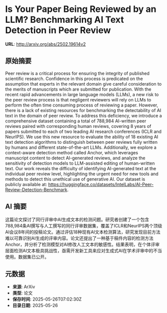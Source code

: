# Is Your Paper Being Reviewed by an LLM? Benchmarking AI Text Detection in Peer Review

**URL**: http://arxiv.org/abs/2502.19614v2

## 原始摘要

Peer review is a critical process for ensuring the integrity of published
scientific research. Confidence in this process is predicated on the assumption
that experts in the relevant domain give careful consideration to the merits of
manuscripts which are submitted for publication. With the recent rapid
advancements in large language models (LLMs), a new risk to the peer review
process is that negligent reviewers will rely on LLMs to perform the often time
consuming process of reviewing a paper. However, there is a lack of existing
resources for benchmarking the detectability of AI text in the domain of peer
review. To address this deficiency, we introduce a comprehensive dataset
containing a total of 788,984 AI-written peer reviews paired with corresponding
human reviews, covering 8 years of papers submitted to each of two leading AI
research conferences (ICLR and NeurIPS). We use this new resource to evaluate
the ability of 18 existing AI text detection algorithms to distinguish between
peer reviews fully written by humans and different state-of-the-art LLMs.
Additionally, we explore a context-aware detection method called Anchor, which
leverages manuscript content to detect AI-generated reviews, and analyze the
sensitivity of detection models to LLM-assisted editing of human-written text.
Our work reveals the difficulty of identifying AI-generated text at the
individual peer review level, highlighting the urgent need for new tools and
methods to detect this unethical use of generative AI. Our dataset is publicly
available at:
https://huggingface.co/datasets/IntelLabs/AI-Peer-Review-Detection-Benchmark.


## AI 摘要

这篇论文探讨了同行评审中AI生成文本的检测问题。研究者创建了一个包含788,984条AI撰写与人工撰写的同行评审数据集，覆盖了ICLR和NeurIPS两个顶级AI会议8年间的投稿论文。通过评估18种现有AI文本检测算法，研究发现目前方法难以可靠识别AI生成的评审内容。论文还提出了一种基于稿件内容的检测方法Anchor，并分析了检测模型对AI修改人工文本的敏感性。结果表明，在个体评审层面检测AI文本极具挑战性，亟需开发新工具来应对生成式AI在学术评审中的不当使用。数据集已公开。

## 元数据

- **来源**: ArXiv
- **类型**: 论文
- **保存时间**: 2025-05-26T07:02:30Z
- **目录日期**: 2025-05-26
